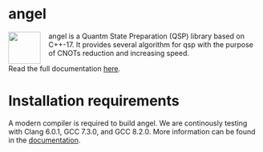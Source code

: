 # angel
<img src="https://github.com/fmozafari/angel/blob/master/angel.svg" width="64" height="64" align="left" style="margin-right: 12pt" />
angel is a Quantm State Preparation (QSP) library based on C++-17. It provides several algorithm for qsp with the purpose of CNOTs reduction and increasing speed.

Read the full documentation [here](https://libangel.readthedocs.io/en/latest/index.html).

# Installation requirements
A modern compiler is required to build angel. We are continously testing with Clang 6.0.1, GCC 7.3.0, and GCC 8.2.0. More information can be found in the [documentation](https://github.com/fmozafari/angel/blob/master/docs/installation.rst).
